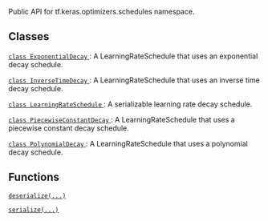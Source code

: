 Public API for tf.keras.optimizers.schedules namespace.



## Classes
[ `class ExponentialDecay` ](https://tensorflow.google.cn/api_docs/python/tf/keras/optimizers/schedules/ExponentialDecay): A LearningRateSchedule that uses an exponential decay schedule.

[ `class InverseTimeDecay` ](https://tensorflow.google.cn/api_docs/python/tf/keras/optimizers/schedules/InverseTimeDecay): A LearningRateSchedule that uses an inverse time decay schedule.

[ `class LearningRateSchedule` ](https://tensorflow.google.cn/api_docs/python/tf/keras/optimizers/schedules/LearningRateSchedule): A serializable learning rate decay schedule.

[ `class PiecewiseConstantDecay` ](https://tensorflow.google.cn/api_docs/python/tf/keras/optimizers/schedules/PiecewiseConstantDecay): A LearningRateSchedule that uses a piecewise constant decay schedule.

[ `class PolynomialDecay` ](https://tensorflow.google.cn/api_docs/python/tf/keras/optimizers/schedules/PolynomialDecay): A LearningRateSchedule that uses a polynomial decay schedule.



## Functions
[ `deserialize(...)` ](https://tensorflow.google.cn/api_docs/python/tf/keras/optimizers/schedules/deserialize)

[ `serialize(...)` ](https://tensorflow.google.cn/api_docs/python/tf/keras/optimizers/schedules/serialize)

